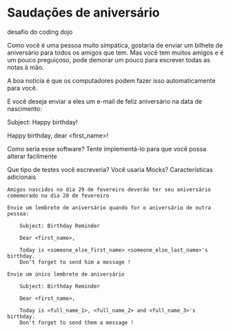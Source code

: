 <h1>Saudações de aniversário</h1> 
desafio do coding dojo <https://codingdojo.org/kata/birthday-greetings/>

Como você é uma pessoa muito simpática, gostaria de enviar um bilhete de aniversário para todos os amigos que tem. Mas você tem muitos amigos e é um pouco preguiçoso, pode demorar um pouco para escrever todas as notas à mão.

A boa notícia é que os computadores podem fazer isso automaticamente para você.

E você deseja enviar a eles um e-mail de feliz aniversário na data de nascimento:

 Subject: Happy birthday!

 Happy birthday, dear <first_name>!

Como seria esse software? Tente implementá-lo para que você possa alterar facilmente

Que tipo de testes você escreveria? Você usaria Mocks?
Características adicionais

    Amigos nascidos no dia 29 de fevereiro deverão ter seu aniversário comemorado no dia 28 de fevereiro

    Envie um lembrete de aniversário quando for o aniversário de outra pessoa:

        Subject: Birthday Reminder

        Dear <first_name>,

        Today is <someone_else_first_name> <someone_else_last_name>'s birthday.
        Don't forget to send him a message !

    Envie um único lembrete de aniversário

        Subject: Birthday Reminder

        Dear <first_name>,

        Today is <full_name_1>, <full_name_2> and <full_name_3>'s birthday.
        Don't forget to send them a message !


